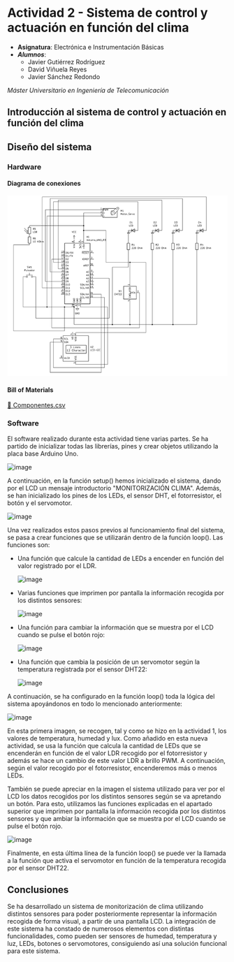 # Actividad 2 - Sistema de control y actuación en función del clima
- **Asignatura**: Electrónica e Instrumentación Básicas
- ***Alumnos***:
  - Javier Gutiérrez Rodríguez
  - David Viñuela Reyes
  - Javier Sánchez Redondo
    
 *Máster Universitario en Ingeniería de Telecomunicación*

 ## Introducción al sistema de control y actuación en función del clima

 ## Diseño del sistema

 ### Hardware
 #### Diagrama de conexiones
 ![Diagrama del circuito](Esquemático.PNG)

 #### Bill of Materials
 [📄 Componentes.csv](BOM.csv)
 ### Software

El software realizado durante esta actividad tiene varias partes. Se ha partido de inicializar todas las librerías, pines y crear objetos utilizando la placa base Arduino Uno. 

![image](https://github.com/user-attachments/assets/5951f1cc-c17e-435b-a7ee-c005dfce4604)

A continuación, en la función setup() hemos inicializado el sistema, dando por el LCD un mensaje introductorio "MONITORIZACIÓN CLIMA". Además, se han inicializado los pines de los LEDs, el sensor DHT, el fotorresistor, el botón y el servomotor.


![image](https://github.com/user-attachments/assets/2a8b781c-f9f8-4416-8682-05ef09d776a9)

Una vez realizados estos pasos previos al funcionamiento final del sistema, se pasa a crear funciones que se utilizarán dentro de la función loop(). Las funciones son:

- Una función que calcule la cantidad de LEDs a encender en función del valor registrado por el LDR.

  ![image](https://github.com/user-attachments/assets/d00dc5a4-4599-471c-b65f-7e3742b59692)

- Varias funciones que imprimen por pantalla la información recogida por los distintos sensores:

  ![image](https://github.com/user-attachments/assets/c6ab0124-e39e-4844-9735-56c6b3c8f37b)

- Una función para cambiar la información que se muestra por el LCD cuando se pulse el botón rojo:

  ![image](https://github.com/user-attachments/assets/715d565b-02f8-4a1b-894c-47527dfff736)

- Una función que cambia la posición de un servomotor según la temperatura registrada por el sensor DHT22:

  ![image](https://github.com/user-attachments/assets/4a3d87d5-6241-4885-a8f7-6295557be9f4)

A continuación, se ha configurado en la función loop() toda la lógica del sistema apoyándonos en todo lo mencionado anteriormente:


![image](https://github.com/user-attachments/assets/a4a2ae61-7ce7-4bd0-97a0-d65f6030a7b3)

En esta primera imagen, se recogen, tal y como se hizo en la actividad 1, los valores de temperatura, humedad y lux. Como añadido en esta nueva actividad, se usa la función que calcula la cantidad de LEDs que se encenderán en función de el valor LDR recogido por el fotorresistor y además se hace un cambio de este valor LDR a brillo PWM. A continuación, según el valor recogido por el fotorresistor, encenderemos más o menos LEDs. 

También se puede apreciar en la imagen el sistema utilizado para ver por el LCD los datos recogidos por los distintos sensores según se va apretando un botón. Para esto, utilizamos las funciones explicadas en el apartado superior que imprimen por pantalla la información recogida por los distintos sensores y que ambiar la información que se muestra por el LCD cuando se pulse el botón rojo.

![image](https://github.com/user-attachments/assets/3a38b76b-966b-43b0-92f9-028606a18659)

Finalmente, en esta última línea de la función loop() se puede ver la llamada a la función que activa el servomotor en función de la temperatura recogida por el sensor DHT22.

## Conclusiones

Se ha desarrollado un sistema de monitorización de clima utilizando distintos sensores para poder posteriormente representar la información recogida de forma visual, a partir de una pantalla LCD. La integración de este sistema ha constado de numerosos elementos con distintas funcionalidades, como pueden ser sensores de humedad, temperatura y luz, LEDs, botones o servomotores, consiguiendo así una solución funcional para este sistema. 
